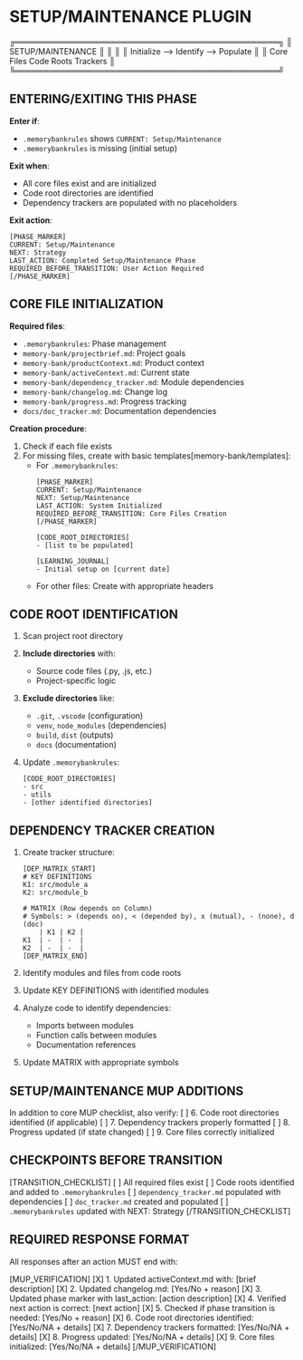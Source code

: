 # SETUP/MAINTENANCE PLUGIN

╔═══════════════════════════════════════════════╗
║              SETUP/MAINTENANCE                ║
║                                               ║
║  Initialize  -->  Identify  -->  Populate     ║
║  Core Files      Code Roots    Trackers       ║
╚═══════════════════════════════════════════════╝

## ENTERING/EXITING THIS PHASE

**Enter if**:
- `.memorybankrules` shows `CURRENT: Setup/Maintenance`
- `.memorybankrules` is missing (initial setup)

**Exit when**:
- All core files exist and are initialized
- Code root directories are identified
- Dependency trackers are populated with no placeholders

**Exit action**:
```
[PHASE_MARKER]
CURRENT: Setup/Maintenance
NEXT: Strategy
LAST_ACTION: Completed Setup/Maintenance Phase
REQUIRED_BEFORE_TRANSITION: User Action Required
[/PHASE_MARKER]
```

## CORE FILE INITIALIZATION

**Required files**:
- `.memorybankrules`: Phase management
- `memory-bank/projectbrief.md`: Project goals
- `memory-bank/productContext.md`: Product context
- `memory-bank/activeContext.md`: Current state
- `memory-bank/dependency_tracker.md`: Module dependencies
- `memory-bank/changelog.md`: Change log
- `memory-bank/progress.md`: Progress tracking
- `docs/doc_tracker.md`: Documentation dependencies

**Creation procedure**:
1. Check if each file exists
2. For missing files, create with basic templates[memory-bank/templates]:
   - For `.memorybankrules`:
     ```
     [PHASE_MARKER]
     CURRENT: Setup/Maintenance
     NEXT: Setup/Maintenance
     LAST_ACTION: System Initialized
     REQUIRED_BEFORE_TRANSITION: Core Files Creation
     [/PHASE_MARKER]
     
     [CODE_ROOT_DIRECTORIES]
     - [list to be populated]
     
     [LEARNING_JOURNAL]
     - Initial setup on [current date]
     ```
   - For other files: Create with appropriate headers

## CODE ROOT IDENTIFICATION

1. Scan project root directory
2. **Include directories** with:
   - Source code files (.py, .js, etc.)
   - Project-specific logic
   
3. **Exclude directories** like:
   - `.git`, `.vscode` (configuration)
   - `venv`, `node_modules` (dependencies)
   - `build`, `dist` (outputs)
   - `docs` (documentation)

4. Update `.memorybankrules`:
   ```
   [CODE_ROOT_DIRECTORIES]
   - src
   - utils
   - [other identified directories]
   ```

## DEPENDENCY TRACKER CREATION

1. Create tracker structure:
   ```
   [DEP_MATRIX_START]
   # KEY DEFINITIONS
   K1: src/module_a
   K2: src/module_b
   
   # MATRIX (Row depends on Column)
   # Symbols: > (depends on), < (depended by), x (mutual), - (none), d (doc)
       | K1 | K2 |
   K1  | -  | -  |
   K2  | -  | -  |
   [DEP_MATRIX_END]
   ```

2. Identify modules and files from code roots
3. Update KEY DEFINITIONS with identified modules
4. Analyze code to identify dependencies:
   - Imports between modules
   - Function calls between modules
   - Documentation references
5. Update MATRIX with appropriate symbols

## SETUP/MAINTENANCE MUP ADDITIONS

In addition to core MUP checklist, also verify:
[ ] 6. Code root directories identified (if applicable)
[ ] 7. Dependency trackers properly formatted
[ ] 8. Progress updated (if state changed)
[ ] 9. Core files correctly initialized

## CHECKPOINTS BEFORE TRANSITION

[TRANSITION_CHECKLIST]
[ ] All required files exist
[ ] Code roots identified and added to `.memorybankrules`
[ ] `dependency_tracker.md` populated with dependencies
[ ] `doc_tracker.md` created and populated
[ ] `.memorybankrules` updated with NEXT: Strategy
[/TRANSITION_CHECKLIST]

## REQUIRED RESPONSE FORMAT

All responses after an action MUST end with:

[MUP_VERIFICATION]
[X] 1. Updated activeContext.md with: [brief description]
[X] 2. Updated changelog.md: [Yes/No + reason]
[X] 3. Updated phase marker with last_action: [action description]
[X] 4. Verified next action is correct: [next action]
[X] 5. Checked if phase transition is needed: [Yes/No + reason]
[X] 6. Code root directories identified: [Yes/No/NA + details]
[X] 7. Dependency trackers formatted: [Yes/No/NA + details]
[X] 8. Progress updated: [Yes/No/NA + details]
[X] 9. Core files initialized: [Yes/No/NA + details]
[/MUP_VERIFICATION]